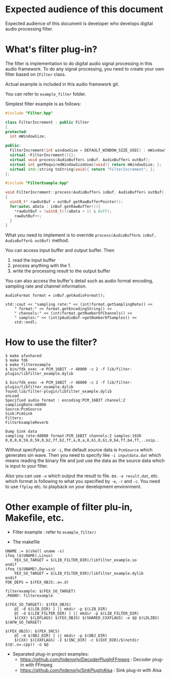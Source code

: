 # Expected audience of this document

Expected audience of this document is developer who develops digital audio processing filter.

# What's filter plug-in?

The filter is implementation to do digital audio signal processing in this audio framework.
To do any signal processing, you need to create your own filter based on ```IFilter``` class.

Actual example is included in this audio framework git.

You can refer to ```example_filter``` folder.

Simplest filter example is as follows:

```FilterExample.hpp
#include "Filter.hpp"

class FilterIncrement : public Filter
{
protected:
  int mWindowSize;

public:
  FilterIncrement(int windowSize = DEFAULT_WINDOW_SIZE_USEC) : mWindowSize(windowSize){};
  virtual ~FilterIncrement(){};
  virtual void process(AudioBuffer& inBuf, AudioBuffer& outBuf);
  virtual int getRequiredWindowSizeUsec(void){ return mWindowSize; };
  virtual std::string toString(void){ return "FilterIncrement"; };
};
```

```FilterExample.cpp
#include "FilterExample.hpp"

void FilterIncrement::process(AudioBuffer& inBuf, AudioBuffer& outBuf)
{
  uint8_t* rawOutBuf = outBuf.getRawBufferPointer();
  for(auto& aData : inBuf.getRawBuffer()){
    *rawOutBuf = (uint8_t)((aData + 1) & 0xFF);
    rawOutBuf++;
  }
}
```

What you need to implement is to override ```process(AudioBuffer& inBuf, AudioBuffer& outBuf)``` method.

You can access input buffer and output buffer.
Then 

1. read the input buffer
2. process anything with the 1.
3. write the processing result to the output buffer

You can also access the buffer's detail such as audio format encoding, sampling rate and channel information.

```
AudioFormat format = inBuf.getAudioFormat();

std::cout << "sampling rate:" << (int)format.getSamplingRate() <<
	" format:" << format.getEncodingString() <<
	" channels:" << (int)format.getNumberOfChannels() <<
	" samples:" << (int)pAudioBuf->getNumberOfSamples() <<
	std::endl;
```

# How to use the filter?

```
$ make afwshared
$ make fdk
$ make filterexample
$ bin/fdk_exec -e PCM_16BIT -r 48000 -c 2 -f lib/filter-plugin/libfilter_example.dylib
```

```example output
$ bin/fdk_exec -e PCM_16BIT -r 48000 -c 2 -f lib/filter-plugin/libfilter_example.dylib
found:lib/filter-plugin/libfilter_example.dylib
onLoad
Specified audio format : encoding:PCM_16BIT channel:2 samplingRate:48000
Source:PcmSource
Sink:PcmSink
Filters:
FilterExampleReverb

Dump Sink data
sampling rate:48000 format:PCM_16BIT channels:2 samples:1920
0,0,0,0,59,0,59,0,b2,ff,b2,ff,a,0,a,0,61,0,61,0,b4,ff,b4,ff,..snip..
```

Without specifying ```-s``` or ```-i```, the default source data is ```PcmSource``` which generates sin wave.
Then you need to specify like ```-i inputdata.dat``` which means reading the binary file and just use the data as the source data which is input to your filter.

Also you can use ```-o``` which output the result to file. ex. ```-o result.dat```, etc. which format is following to what you specified by ```-e```, ```-r``` and ```-c```. You need to use ```ffplay``` etc. to playback on your development environment.


# Other example of filter plu-in, Makefile, etc.

* Filter example : refer to ```example_filter/```

* The makefile
```
UNAME := $(shell uname -s)
ifeq ($(UNAME),Linux)
	FEX_SO_TARGET = $(LIB_FILTER_DIR)/libfilter_example.so
endif
ifeq ($(UNAME),Darwin)
	FEX_SO_TARGET = $(LIB_FILTER_DIR)/libfilter_example.dylib
endif
FDK_DEPS = $(FEX_OBJS:.o=.d)

filterexample: $(FEX_SO_TARGET)
.PHONY: filterexample

$(FEX_SO_TARGET): $(FEX_OBJS)
	@[ -d $(LIB_DIR) ] || mkdir -p $(LIB_DIR)
	@[ -d $(LIB_FILTER_DIR) ] || mkdir -p $(LIB_FILTER_DIR)
	$(CXX) $(LDFLAGS) $(FEX_OBJS) $(SHARED_CXXFLAGS) -o $@ $(LDLIBS) $(AFW_SO_TARGET)

$(FEX_OBJS): $(FEX_SRCS)
	@[ -d $(OBJ_DIR) ] || mkdir -p $(OBJ_DIR)
	$(CXX) $(CXXFLAGS) -I $(INC_DIR) -c $(EXF_DIR)/$(notdir $(@:.o=.cpp)) -o $@
```

* Separated plug-in project examples:
  * https://github.com/hidenorly/DecoderPlugInFFmpeg : Decoder plug-in with FFmpeg
  * https://github.com/hidenorly/SinkPlugInAlsa : Sink plug-in with Alsa

